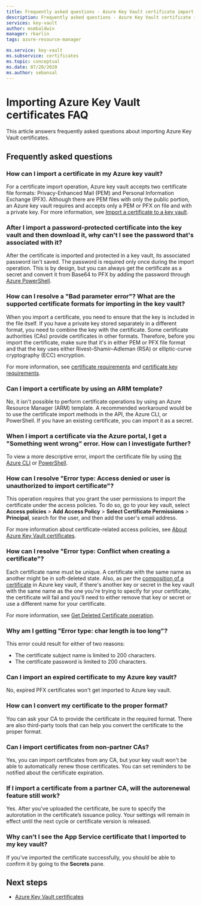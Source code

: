 ```yaml
---
title: Frequently asked questions - Azure Key Vault certificate import
description: Frequently asked questions - Azure Key Vault certificate import
services: key-vault
author: msmbaldwin
manager: rkarlin
tags: azure-resource-manager

ms.service: key-vault
ms.subservice: certificates
ms.topic: conceptual
ms.date: 07/20/2020
ms.author: sebansal
---
```


# Importing Azure Key Vault certificates FAQ

This article answers frequently asked questions about importing Azure Key Vault certificates.

## Frequently asked questions

### How can I import a certificate in my Azure key vault?

For a certificate import operation, Azure key vault accepts two certificate file formats: Privacy-Enhanced Mail (PEM) and Personal Information Exchange (PFX). Although there are PEM files with only the public portion, an Azure key vault requires and accepts only a PEM or PFX on file and with a private key. For more information, see [Import a certificate to a key vault](https://docs.microsoft.com/azure/key-vault/certificates/tutorial-import-certificate#import-a-certificate-to-key-vault).

### After I import a password-protected certificate into the key vault and then download it, why can't I see the password that's associated with it?
 	
After the certificate is imported and protected in a key vault, its associated password isn't saved. The password is required only once during the import operation. This is by design, but you can always get the certificate as a secret and convert it from Base64 to PFX by adding the password through [Azure PowerShell](https://social.technet.microsoft.com/wiki/contents/articles/37431.exporting-azure-app-service-certificates.aspx).

### How can I resolve a "Bad parameter error"? What are the supported certificate formats for importing in the key vault?

When you import a certificate, you need to ensure that the key is included in the file itself. If you have a private key stored separately in a different format, you need to combine the key with the certificate. Some certificate authorities (CAs) provide certificates in other formats. Therefore, before you import the certificate, make sure that it's in either PEM or PFX file format and that the key uses either Rivest–Shamir–Adleman (RSA) or elliptic-curve cryptography (ECC) encryption. 

For more information, see [certificate requirements](https://docs.microsoft.com/azure/key-vault/certificates/certificate-scenarios#formats-of-import-we-support) and [certificate key requirements](https://docs.microsoft.com/azure/key-vault/keys/about-keys#cryptographic-protection).

###  Can I import a certificate by using an ARM template?

No, it isn't possible to perform certificate operations by using an Azure Resource Manager (ARM) template. A recommended workaround would be to use the certificate import methods in the API, the Azure CLI, or PowerShell. If you have an existing certificate, you can import it as a secret.

### When I import a certificate via the Azure portal, I get a "Something went wrong" error. How can I investigate further?
 	
To view a more descriptive error, import the certificate file by using [the Azure CLI](https://docs.microsoft.com/cli/azure/keyvault/certificate?view=azure-cli-latest#az-keyvault-certificate-import) or [PowerShell](https://docs.microsoft.com/powershell/module/azurerm.keyvault/import-azurekeyvaultcertificate?view=azurermps-6.13.0).

### How can I resolve "Error type: Access denied or user is unauthorized to import certificate"?
	
This operation requires that you grant the user permissions to import the certificate under the access policies. To do so, go to your key vault, select **Access policies** > **Add Access Policy** > **Select Certificate Permissions** > **Principal**, search for the user, and then add the user's email address. 

For more information about certificate-related access policies, see [About Azure Key Vault certificates](https://docs.microsoft.com/azure/key-vault/certificates/about-certificates#certificate-access-control).


### How can I resolve "Error type: Conflict when creating a certificate"?
	
Each certificate name must be unique. A certificate with the same name as another might be in soft-deleted state. Also, as per the [composition of a certificate](https://docs.microsoft.com/azure/key-vault/certificates/about-certificates#composition-of-a-certificate) in Azure key vault, if there's another key or secret in the key vault with the same name as the one you're trying to specify for your certificate, the certificate will fail and you'll need to either remove that key or secret or use a different name for your certificate. 

For more information, see [Get Deleted Certificate operation](https://docs.microsoft.com/rest/api/keyvault/getdeletedcertificate/getdeletedcertificate).

### Why am I getting "Error type: char length is too long"?
This error could result for either of two reasons:	
* The certificate subject name is limited to 200 characters.
* The certificate password is limited to 200 characters.

### Can I import an expired certificate to my Azure key vault?
	
No, expired PFX certificates won't get imported to Azure key vault.

### How can I convert my certificate to the proper format?

You can ask your CA to provide the certificate in the required format. There are also third-party tools that can help you convert the certificate to the proper format.

### Can I import certificates from non-partner CAs?
Yes, you can import certificates from any CA, but your key vault won't be able to automatically renew those certificates. You can set reminders to be notified about the certificate expiration.

### If I import a certificate from a partner CA, will the autorenewal feature still work?
Yes. After you've uploaded the certificate, be sure to specify the autorotation in the certificate’s issuance policy. Your settings will remain in effect until the next cycle or certificate version is released.

### Why can't I see the App Service certificate that I imported to my key vault? 
If you've imported the certificate successfully, you should be able to confirm it by going to the **Secrets** pane.


## Next steps

- [Azure Key Vault certificates](/azure/key-vault/certificates/about-certificates)
